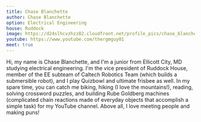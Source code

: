 ```yaml
---
title: Chase Blanchette
author: Chase Blanchette
option: Electrical Engineering 
house: Ruddock
image: https://d24slhcvzhzz82.cloudfront.net/profile_pics/chase_blanchette.JPG
youtube: https://www.youtube.com/thergmguy01
meet: true
---
```


Hi, my name is Chase Blanchette, and I'm a junior from Ellicott City, MD studying electrical engineering. I'm the vice president of Ruddock House, member of the EE subteam of Caltech Robotics Team (which builds a submersible robot), and I play Quizbowl and ultimate frisbee as well. In my spare time, you can catch me biking, hiking (I love the mountains!), reading, solving crossword puzzles, and building Rube Goldberg machines (complicated chain reactions made of everyday objects that accomplish a simple task) for my YouTube channel. Above all, I love meeting people and making puns!
